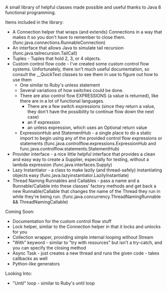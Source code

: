 A small library of helpful classes made possible and useful thanks to Java 8 functional programming.

Items included in the library:
+ A Connection helper that wraps (and extends) Connections in a way that makes it so you don't have to remember to close them. (func.java.connections.RunnableConnection)
+ An interface that allows Java to simulate tail recursion (func.java.tailrecursion.TailCall)
+ Tuples - Tuples that hold 2, 3, or 4 objects.
+ Custom control flow code - I've created some custom control flow systems. Unfortunately, there isn't much useful documentation, so consult the __QuickTest classes to see them in use to figure out how to use them
  + One similar to Ruby's unless statement
  + Several variations of how switches could be done.  
  + There are also control flow EXPRESSIONS (a value is returned), like there are in a lot of functional languages.
    + There are a few switch expressions (since they return a value, they don't have the possibility to continue flow down the next case)
    + an if expression
    + an unless expression, which uses an Optional return value
  + ExpressionHub and StatementHub - a single place to do a static import to begin using any of the provided control flow expressions or statements (func.java.controlflow.expressions.ExpressionHub and func.java.controlflow.statements.StatementHub)
+ Provider interface - a nice little helpful interface that provides a clean and easy way to create a Supplier, especially for testing, without a lambda expression (func.java.interfaces.Supply)
+ Lazy Instantiator - a class to make lazily (and thread-safely) instantiating objects easy (func.java.lazyinstantiator.LazilyInstantiate)
+ Thread Naming Runnables and Callables - pass a name and a Runnable/Callable into these classes' factory methods and get back a new Runnable/Callable that changes the name of the Thread they run in while they're being run. (func.java.concurrency.ThreadNamingRunnable && ThreadNamingCallable)

Coming Soon:
+ Documentation for the custom control flow stuff
+ Lock helper, similar to the Connection helper in that it locks and unlocks for you
+ Collection wrapper, providing simple internal looping without Stream
+ "With" keyword - similar to "try with resources" but isn't a try-catch, and you can specify the closing method
+ Async Task - just creates a new thread and runs the given code - takes callbacks as well
+ Python-like generators

Looking Into:
+ "Until" loop - similar to Ruby's until loop